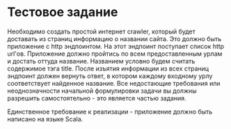 # Тестовое задание

Необходимо создать простой интернет crawler, который будет доставать из страниц информацию о названии сайта.
Это должно быть приложение с http эндпоинтом. На этот эндпоинт поступает список http url'ов. Приложение должно пройтись по всем предоставленным урлам и достать оттуда название.
Названием условно будем считать содержимое тэга title. После изъятия информации из всех страниц эндпоинт должен вернуть ответ, в котором каждому входному урлу соответствует найденное название.
Все недостающие требования или неоднозначности начальной формулировки задачи вы должны разрешить самостоятельно - это является частью задания.

Единственное требование к реализации - приложение должно быть написано на языке Scala.
